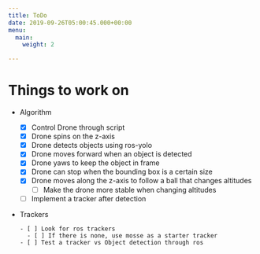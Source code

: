```yaml
---
title: ToDo
date: 2019-09-26T05:00:45.000+00:00
menu:
  main:
    weight: 2

---
```

# Things to work on

* Algorithm

    - [X] Control Drone through script
    - [X] Drone spins on the z-axis
    - [X] Drone detects objects using ros-yolo
    - [X] Drone moves forward when an object is detected
    - [X] Drone yaws to keep the object in frame
    - [X] Drone can stop when the bounding box is a certain size
    - [X] Drone moves along the z-axis to follow a ball that changes altitudes
      - [ ] Make the drone more stable when changing altitudes
    - [ ] Implement a tracker after detection

* Trackers

      - [ ] Look for ros trackers
        - [ ] If there is none, use mosse as a starter tracker
      - [ ] Test a tracker vs Object detection through ros